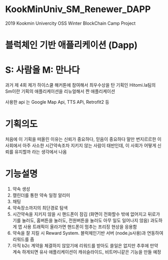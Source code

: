 # KookMinUniv_SM_Renewer_DAPP
2019 Kookmin Univercity OSS Winter BlockChain Camp  Project

# 블럭체인 기반 애플리케이션 (Dapp) 

# S: 사람을 M: 만나다

과거 제 4회 제가 하이스쿨 해커톤에 참여해서 최우수상을 탄 기획인 Hitomi.la팀의 Sm이란 기획의 애플리케이션을 리뉴얼해서 짠 애플리케이션

사용한 api 는 Google Map Api, TTS APi, Retrofit2 등

# 기획의도
 처음에 이 기획을 떠올린 이유는 신뢰가 중요하다, 믿음이 중요하다 말만 번지르르한 이 사회에서 아주 사소한 시간약속조차 지키지 않는 사람이 태반인데, 
 이 사회가 어떻게 신뢰를 유지할까 라는 생각에서 나옴

# 기능설명
 1. 약속 생성
 2. 캘린더를 통한 약속 일정 알리미
 3. 채팅
 4. 약속장소까지의 최단경로 탐색
 5. 시간약속을 지키지 않을 시 핸드폰이 잠김 (화면이 전화할수 밖에 없어지고 뒤로가기를 눌러도, 홈버튼을 눌러도, 전원버튼을 눌러도 아무 일도 일어나지 않음) 과도하게 앱 사용 트래픽이 올라가면 핸드폰이 멈추는 프리징 현상을 응용함
 6. 약속을 잘 지킬 시 Reward System. 블럭체인기반 서버 (node.js사용)과 연동하여 리워드를 줌 
 7. 아직 b2c 계약을 체결하지 않았기에 리워드를 받아도 쓸일은 없지만 추후에 만약 계속 하게되면 유사 애플리케이션이 캐쉬슬라이드, 비트머니같은 기능을 만들 예정
